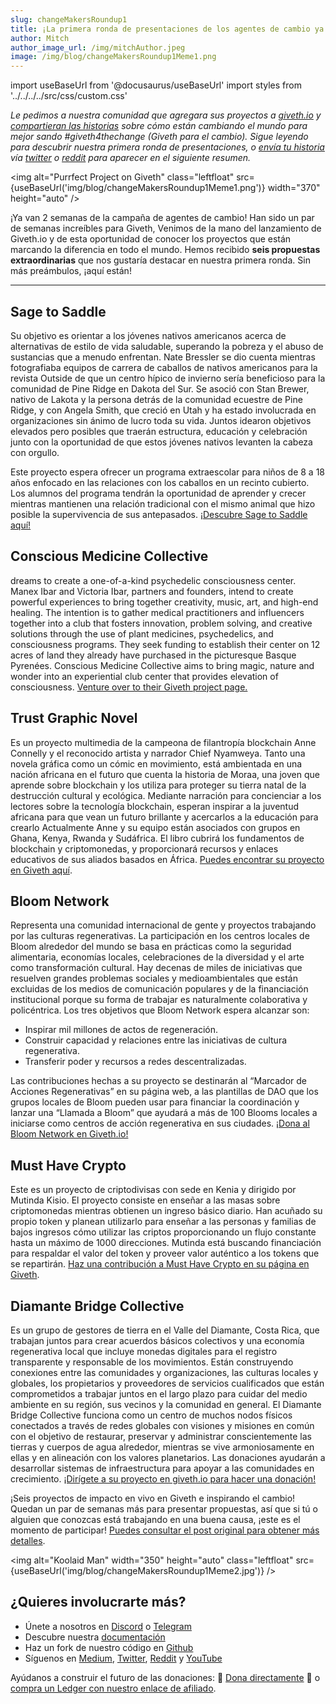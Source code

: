 ```yaml
---
slug: changeMakersRoundup1
title: ¡La primera ronda de presentaciones de los agentes de cambio ya está aquí!
author: Mitch
author_image_url: /img/mitchAuthor.jpeg
image: /img/blog/changeMakersRoundup1Meme1.png
---
```

import useBaseUrl from '@docusaurus/useBaseUrl'
import styles from '../../../../src/css/custom.css'

_Le pedimos a nuestra comunidad que agregara sus proyectos a [giveth.io](https://giveth.io/) y [compartieran las historias](https://docs.giveth.io/blog/changeMakers) sobre cómo están cambiando el mundo para mejor sando #giveth4thechange (Giveth para el cambio). Sigue leyendo para descubrir nuestra primera ronda de presentaciones, o [envía tu historia](https://docs.giveth.io/blog/changeMakers) vía [twitter](https://twitter.com/Givethio) o [reddit](https://www.reddit.com/r/giveth/) para aparecer en el siguiente resumen._

<img alt="Purrfect Project on Giveth" class="leftfloat" src={useBaseUrl('img/blog/changeMakersRoundup1Meme1.png')} width="370" height="auto" />

¡Ya van 2 semanas de la campaña de agentes de cambio! Han sido un par de semanas increíbles para Giveth, Venimos de la mano del lanzamiento de Giveth.io y de esta oportunidad de conocer los proyectos que están marcando la diferencia en todo el mundo. Hemos recibido **seis propuestas extraordinarias** que nos gustaría destacar en nuestra primera ronda. Sin más preámbulos, ¡aquí están!

---


## **Sage to Saddle**

Su objetivo es orientar a los jóvenes nativos americanos acerca de alternativas de estilo de vida saludable, superando la pobreza y el abuso de sustancias que a menudo enfrentan. Nate Bressler se dio cuenta mientras fotografiaba equipos de carrera de caballos de nativos americanos para la revista Outside de que un centro hípico de invierno sería beneficioso para la comunidad de Pine Ridge en Dakota del Sur. Se asoció con Stan Brewer, nativo de Lakota y la persona detrás de la comunidad ecuestre de Pine Ridge, y con Angela Smith, que creció en Utah y ha estado involucrada en organizaciones sin ánimo de lucro toda su vida. Juntos idearon objetivos elevados pero posibles que traerán estructura, educación y celebración junto con la oportunidad de que estos jóvenes nativos levanten la cabeza con orgullo.

Este proyecto espera ofrecer un programa extraescolar para niños de 8 a 18 años enfocado en las relaciones con los caballos en un recinto cubierto. Los alumnos del programa tendrán la oportunidad de aprender y crecer mientras mantienen una relación tradicional con el mismo animal que hizo posible la supervivencia de sus antepasados. [¡Descubre Sage to Saddle aquí!](https://giveth.io/project/sage-to-saddle/)

## **Conscious Medicine Collective**

dreams to create a one-of-a-kind psychedelic consciousness center. Manex Ibar and Victoria Ibar, partners and founders, intend to create powerful experiences to bring together creativity, music, art, and high-end healing. The intention is to gather medical practitioners and influencers together into a club that fosters innovation, problem solving, and creative solutions through the use of plant medicines, psychedelics, and consciousness programs. They seek funding to establish their center on 12 acres of land they already have purchased in the picturesque Basque Pyrenées. Conscious Medicine Collective aims to bring magic, nature and wonder into an experiential club center that provides elevation of consciousness. [Venture over to their Giveth project page.](https://giveth.io/project/conscious-medicine-collective/)

## **Trust Graphic Novel**

Es un proyecto multimedia de la campeona de filantropía blockchain Anne Connelly y el reconocido artista y narrador Chief Nyamweya. Tanto una novela gráfica como un cómic en movimiento, está ambientada en una nación africana en el futuro que cuenta la historia de Moraa, una joven que aprende sobre blockchain y los utiliza para proteger su tierra natal de la destrucción cultural y ecológica. Mediante narración para concienciar a los lectores sobre la tecnología blockchain, esperan inspirar a la juventud africana para que vean un futuro brillante y acercarlos a la educación para crearlo Actualmente Anne y su equipo están asociados con grupos en Ghana, Kenya, Rwanda y Sudáfrica. El libro cubrirá los fundamentos de blockchain y criptomonedas, y proporcionará recursos y enlaces educativos de sus aliados basados en África. [Puedes encontrar su proyecto en Giveth aquí](https://giveth.io/project/trust-graphic-novel-and-motion-comic/).

## **Bloom Network**

Representa una comunidad internacional de gente y proyectos trabajando por las culturas regenerativas. La participación en los centros locales de Bloom alrededor del mundo se basa en prácticas como la seguridad alimentaria, economías locales, celebraciones de la diversidad y el arte como transformación cultural. Hay decenas de miles de iniciativas que resuelven grandes problemas sociales y medioambientales que están excluidas de los medios de comunicación populares y de la financiación institucional porque su forma de trabajar es naturalmente colaborativa y policéntrica. Los tres objetivos que Bloom Network espera alcanzar son:

* Inspirar mil millones de actos de regeneración.
* Construir capacidad y relaciones entre las iniciativas de cultura regenerativa.
* Transferir poder y recursos a redes descentralizadas.

Las contribuciones hechas a su proyecto se destinarán al “Marcador de Acciones Regenerativas” en su página web, a las plantillas de DAO que los grupos locales de Bloom pueden usar para financiar la coordinación y lanzar una “Llamada a Bloom” que ayudará a más de 100 Blooms locales a iniciarse como centros de acción regenerativa en sus ciudades. [¡Dona al Bloom Network en Giveth.io!](https://giveth.io/project/bloom-network/)

## **Must Have Crypto**

Este es un proyecto de criptodivisas con sede en Kenia y dirigido por Mutinda Kisio. El proyecto consiste en enseñar a las masas sobre criptomonedas mientras obtienen un ingreso básico diario. Han acuñado su propio token y planean utilizarlo para enseñar a las personas y familias de bajos ingresos cómo utilizar las criptos proporcionando un flujo constante hasta un máximo de 1000 direcciones. Mutinda está buscando financiación para respaldar el valor del token y proveer valor auténtico a los tokens que se repartirán. [Haz una contribución a Must Have Crypto en su página en Giveth](https://giveth.io/project/musthavecrypto/).

## **Diamante Bridge Collective**

Es un grupo de gestores de tierra en el Valle del Diamante, Costa Rica, que trabajan juntos para crear acuerdos básicos colectivos y una economía regenerativa local que incluye monedas digitales para el registro transparente y responsable de los movimientos. Están construyendo conexiones entre las comunidades y organizaciones, las culturas locales y globales, los propietarios y proveedores de servicios cualificados que están comprometidos a trabajar juntos en el largo plazo para cuidar del medio ambiente en su región, sus vecinos y la comunidad en general. El Diamante Bridge Collective funciona como un centro de muchos nodos físicos conectados a través de redes globales con visiones y misiones en común con el objetivo de restaurar, preservar y administrar conscientemente las tierras y cuerpos de agua alrededor, mientras se vive armoniosamente en ellas y en alineación con los valores planetarios. Las donaciones ayudarán a desarrollar sistemas de infraestructura para apoyar a las comunidades en crecimiento. [¡Dirígete a su proyecto en giveth.io para hacer una donación!](https://giveth.io/project/diamante-bridge-collective)

¡Seis proyectos de impacto en vivo en Giveth e inspirando el cambio! Quedan un par de semanas más para presentar propuestas, así que si tú o alguien que conozcas está trabajando en una buena causa, ¡este es el momento de participar! [Puedes consultar el post original para obtener más detalles](https://docs.giveth.io/blog/changeMakers).

<img alt="Koolaid Man" width="350" height="auto" class="leftfloat" src={useBaseUrl('img/blog/changeMakersRoundup1Meme2.jpg')} />

## ¿Quieres involucrarte más?

* Únete a nosotros en [Discord](https://discord.giveth.io/) o [Telegram](http://t.me/givethio)
* Descubre nuestra [documentación](https://docs.giveth.io/)
* Haz un fork de nuestro código en [Github](https://github.com/Giveth/)
* Síguenos en [Medium](http://medium.com/giveth/), [Twitter](http://twitter.com/givethio), [Reddit](https://www.reddit.com/r/giveth/) y [YouTube](https://www.youtube.com/channel/UClfutpRoY0WTVnq0oB0E0wQ)

Ayúdanos a construir el futuro de las donaciones: 🦄 [Dona directamente](http://donate.giveth.io/) 🦄 o [compra un Ledger con nuestro enlace de afiliado](https://www.ledgerwallet.com/products/ledger-nano-s?utm_source=&utm_medium=affiliate&utm_campaign=d663).
